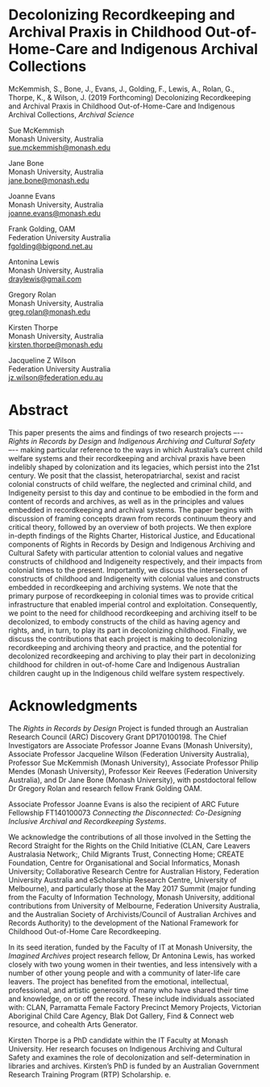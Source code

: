 # Decolonizing Recordkeeping and Archival Praxis in Childhood Out-of-Home-Care and Indigenous Archival Collections

McKemmish, S., Bone, J., Evans, J., Golding, F., Lewis, A., Rolan, G., Thorpe, K., & Wilson, J. (2019 Forthcoming) Decolonizing Recordkeeping and Archival Praxis in Childhood Out-of-Home-Care and Indigenous Archival Collections, _Archival Science_

Sue McKemmish \
Monash University, Australia \
sue.mckemmish@monash.edu

Jane Bone \
Monash University, Australia \
jane.bone@monash.edu

Joanne Evans \
Monash University, Australia \
joanne.evans@monash.edu

Frank Golding, OAM \
Federation University Australia \
fgolding@bigpond.net.au 

Antonina Lewis \
Monash University, Australia \
draylewis@gmail.com

Gregory Rolan \
Monash University, Australia \
greg.rolan@monash.edu

Kirsten Thorpe \
Monash University, Australia \
kirsten.thorpe@monash.edu 

Jacqueline Z Wilson \
Federation University Australia \
jz.wilson@federation.edu.au 

# Abstract 

This paper presents the aims and findings of two research projects –-- _Rights in Records by Design_ and _Indigenous Archiving and Cultural Safety_ –-- making particular reference to the ways in which Australia’s current child welfare systems and their recordkeeping and archival praxis have been indelibly shaped by colonization and its legacies, which persist into the 21st century. We posit that the classist, heteropatriarchal, sexist and racist colonial constructs of child welfare, the neglected and criminal child, and Indigeneity persist to this day and continue to be embodied in the form and content of records and archives, as well as in the principles and values embedded in recordkeeping and archival systems. The paper begins with discussion of framing concepts drawn from records continuum theory and critical theory, followed by an overview of both projects. We then explore in-depth findings of the Rights Charter, Historical Justice, and Educational components of Rights in Records by Design and Indigenous Archiving and Cultural Safety with particular attention to colonial values and negative constructs of childhood and Indigeneity respectively, and their impacts from colonial times to the present. Importantly, we discuss the intersection of constructs of childhood and Indigeneity with colonial values and constructs embedded in recordkeeping and archiving systems. We note that the primary purpose of recordkeeping in colonial times was to provide critical infrastructure that enabled imperial control and exploitation. Consequently, we point to the need for childhood recordkeeping and archiving itself to be decolonized, to embody constructs of the child as having agency and rights, and, in turn, to play its part in decolonizing childhood. Finally, we discuss the contributions that each project is making to decolonizing recordkeeping and archiving theory and practice, and the potential for decolonized recordkeeping and archiving to play their part in decolonizing childhood for children in out-of-home Care and Indigenous Australian children caught up in the Indigenous child welfare system respectively.

# Acknowledgments

The _Rights in Records by Design_ Project is funded through an Australian Research Council (ARC) Discovery Grant DP170100198. The Chief Investigators are Associate Professor Joanne Evans (Monash University), Associate Professor Jacqueline Wilson (Federation University Australia), Professor Sue McKemmish (Monash University), Associate Professor Philip Mendes (Monash University), Professor Keir Reeves (Federation University Australia), and Dr Jane Bone (Monash University), with postdoctoral fellow Dr Gregory Rolan and research fellow Frank Golding OAM.

Associate Professor Joanne Evans is also the recipient of ARC Future Fellowship FT140100073 _Connecting the Disconnected: Co-Designing Inclusive Archival and Recordkeeping Systems_.

We acknowledge the contributions of all those involved in the Setting the Record Straight for the Rights on the Child Initiative (CLAN, Care Leavers Australasia Network;, Child Migrants Trust, Connecting Home; CREATE Foundation, Centre for Organisational and Social Informatics, Monash University; Collaborative Research Centre for Australian History, Federation University Australia and eScholarship Research Centre, University of Melbourne), and particularly those at the May 2017 Summit (major funding from the Faculty of Information Technology, Monash University, additional contributions from University of Melbourne, Federation University Australia, and the Australian Society of Archivists/Council of Australian Archives and Records Authority) to the development of the National Framework for Childhood Out-of-Home Care Recordkeeping.

In its seed iteration, funded by the Faculty of IT at Monash University, the _Imagined Archives_ project research fellow, Dr Antonina Lewis, has worked closely with two young women in their twenties, and less intensively with a number of other young people and with a community of later-life care leavers. The project has benefited from the emotional, intellectual, professional, and artistic generosity of many who have shared their time and knowledge, on or off the record. These include individuals associated with: CLAN, Parramatta Female Factory Precinct Memory Projects, Victorian Aboriginal Child Care Agency, Blak Dot Gallery, Find & Connect web resource, and cohealth Arts Generator.

Kirsten Thorpe is a PhD candidate within the IT Faculty at Monash University. Her research focuses on Indigenous Archiving and Cultural Safety and examines the role of decolonization and self-determination in libraries and archives. Kirsten’s PhD is funded by an Australian Government Research Training Program (RTP) Scholarship.
e.
